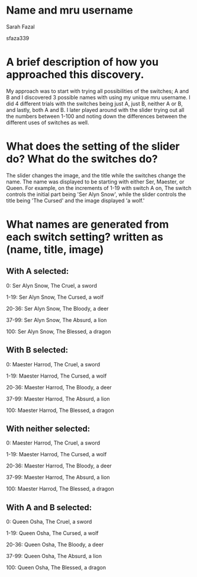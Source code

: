 # Name and mru username

Sarah Fazal

sfaza339

# A brief description of how you approached this discovery.

My approach was to start with trying all possibilities of the switches; A and B and I discovered 3 possible names with using my unique mru username. I did 4 different trials with the switches being just A, just B, neither A or B, and lastly, both A and B. I later played around with the slider trying out all the numbers between 1-100 and noting down the differences between the different uses of switches as well. 

# What does the setting of the slider do? What do the switches do? 

The slider changes the image, and the title while the switches change the name. The name was displayed to be starting with either Ser, Maester, or Queen. For example, on the increments of 1-19 with switch A on, The switch controls the initial part being 'Ser Alyn Snow', while the slider controls the title being 'The Cursed' and the image displayed 'a wolf.' 

# What names are generated from each switch setting? written as (name, title, image)

## With A selected:

0: Ser Alyn Snow, The Cruel, a sword

1-19: Ser Alyn Snow, The Cursed, a wolf

20-36: Ser Alyn Snow, The Bloody, a deer

37-99: Ser Alyn Snow, The Absurd, a lion

100: Ser Alyn Snow, The Blessed, a dragon

## With B selected:

0: Maester Harrod, The Cruel, a sword

1-19: Maester Harrod, The Cursed, a wolf

20-36: Maester Harrod, The Bloody, a deer

37-99: Maester Harrod, The Absurd, a lion

100: Maester Harrod, The Blessed, a dragon

##  With neither selected:

0: Maester Harrod, The Cruel, a sword

1-19: Maester Harrod, The Cursed, a wolf

20-36: Maester Harrod, The Bloody, a deer

37-99: Maester Harrod, The Absurd, a lion

100: Maester Harrod, The Blessed, a dragon

## With A and B selected:

0: Queen Osha, The Cruel, a sword

1-19: Queen Osha, The Cursed, a wolf

20-36: Queen Osha, The Bloody, a deer

37-99: Queen Osha, The Absurd, a lion

100: Queen Osha, The Blessed, a dragon


